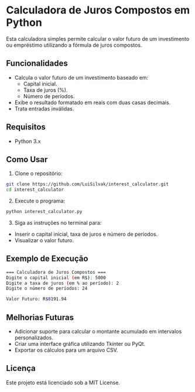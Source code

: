 # Calculadora de Juros Compostos em Python

Esta calculadora simples permite calcular o valor futuro de um investimento ou empréstimo utilizando a fórmula de juros compostos.


## Funcionalidades

- Calcula o valor futuro de um investimento baseado em:
  - Capital inicial.
  - Taxa de juros (%).
  - Número de períodos.
- Exibe o resultado formatado em reais com duas casas decimais.
- Trata entradas inválidas.


## Requisitos

- Python 3.x


## Como Usar

1. Clone o repositório:
   
```bash
git clone https://github.com/LuiSilvak/interest_calculator.git 
cd interest_calculator
```


2. Execute o programa:

```bash
python interest_calculator.py
```

3. Siga as instruções no terminal para:

- Inserir o capital inicial, taxa de juros e número de períodos.
- Visualizar o valor futuro.


## Exemplo de Execução

```bash
=== Calculadora de Juros Compostos ===
Digite o capital inicial (em R$): 5000
Digite a taxa de juros (em % ao período): 2
Digite o número de períodos: 24

Valor Futuro: R$8191.94
```

## Melhorias Futuras

- Adicionar suporte para calcular o montante acumulado em intervalos personalizados.
- Criar uma interface gráfica utilizando Tkinter ou PyQt.
- Exportar os cálculos para um arquivo CSV.


## Licença

Este projeto está licenciado sob a MIT License.